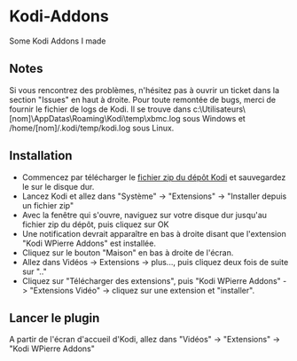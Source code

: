 # Kodi-Addons
Some Kodi Addons I made

Notes
-----

Si vous rencontrez des problèmes, n'hésitez pas à ouvrir un ticket dans la section "Issues" en haut à droite.
Pour toute remontée de bugs, merci de fournir le fichier de logs de Kodi. Il se trouve dans c:\Utilisateurs\\[nom]\\AppDatas\Roaming\Kodi\temp\xbmc.log sous Windows et /home/[nom]/.kodi/temp/kodi.log sous Linux.

Installation
------------

  - Commencez par télécharger le [fichier zip du dépôt Kodi] et sauvegardez le sur le disque dur.
  - Lancez Kodi et allez dans "Système" -> "Extensions" -> "Installer depuis un fichier zip"
  - Avec la fenêtre qui s'ouvre, naviguez sur votre disque dur jusqu'au fichier zip du dépôt, puis cliquez sur OK
  - Une notification devrait apparaître en bas à droite disant que l'extension "Kodi WPierre Addons" est installée.
  - Cliquez sur le bouton "Maison" en bas à droite de l'écran.
  - Allez dans Vidéos -> Extensions -> plus..., puis cliquez deux fois de suite sur ".."
  - Cliquez sur "Télécharger des extensions", puis "Kodi WPierre Addons" -> "Extensions Vidéo" -> cliquez sur une extension et "installer".

Lancer le plugin
----------------

A partir de l'écran d'accueil d'Kodi, allez dans "Vidéos" -> "Extensions" -> "Kodi WPierre Addons"

[fichier zip du dépôt Kodi]:https://github.com/WPierre/Kodi-KMotion/raw/master/repository.knet/repository.knet-1.0.6.zip
